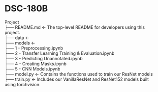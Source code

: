 # DSC-180B <br>
Project <br>
├── README.md          <- The top-level README for developers using this project.<br>
├── data               <- <br>
├── models             <- <br>
├── 1 - Preprocessing.ipynb<br>
├── 2 - Transfer Learning Training & Evaluation.ipynb<br>
├── 3 - Predicting Unannotated.ipynb<br>
├── 4 - Creating Masks.ipynb<br>
├── 5 - CNN Models.ipynb<br>
├── model.py           <- Contains the functions used to train our ResNet models <br>
├── train.py           <- Includes our VanillaResNet and ResNet152 models built using torchvision <br>

